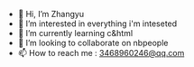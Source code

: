 - 👋 Hi, I’m Zhangyu
- 👀 I’m interested in everything i'm inteseted
- 🌱 I’m currently learning c&html
- 💞️ I’m looking to collaborate on nbpeople
- 📫 How to reach me : 3468960246@qq.com

<!---
Svnyuuu/Svnyuuu is a ✨ special ✨ repository because its `README.md` (this file) appears on your GitHub profile.
You can click the Preview link to take a look at your changes.
--->
